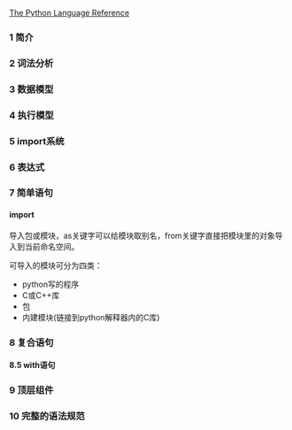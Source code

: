 [The Python Language Reference](https://docs.python.org/3/reference/index.html)

### 1 简介

### 2 词法分析

### 3 数据模型

### 4 执行模型

### 5 import系统

### 6 表达式

### 7 简单语句

#### import

导入包或模块，as关键字可以给模块取别名，from关键字直接把模块里的对象导入到当前命名空间。

可导入的模块可分为四类：

- python写的程序
- C或C++库
- 包
- 内建模块(链接到python解释器内的C库)

### 8 复合语句

#### 8.5 with语句

### 9 顶层组件

### 10 完整的语法规范